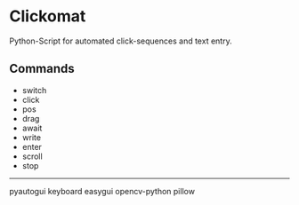 # Clickomat

Python-Script for automated click-sequences and text entry.

## Commands
- switch 
- click 
- pos
- drag 
- await
- write
- enter
- scroll
- stop


---

pyautogui
keyboard
easygui
opencv-python
pillow
